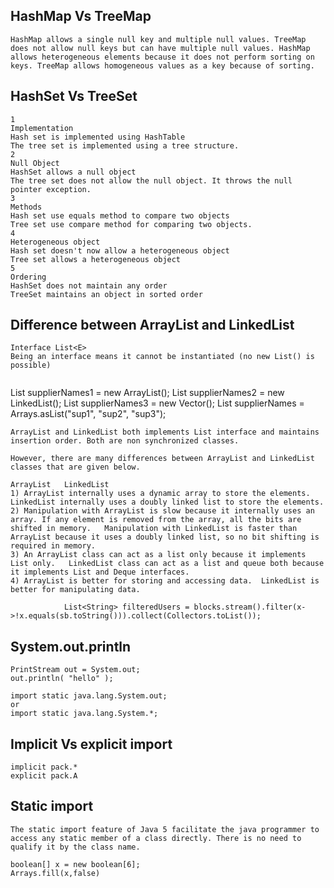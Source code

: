 ## HashMap Vs TreeMap

```
HashMap allows a single null key and multiple null values. TreeMap does not allow null keys but can have multiple null values. HashMap allows heterogeneous elements because it does not perform sorting on keys. TreeMap allows homogeneous values as a key because of sorting.
```

## HashSet Vs TreeSet

```
1
Implementation
Hash set is implemented using HashTable
The tree set is implemented using a tree structure.
2
Null Object
HashSet allows a null object
The tree set does not allow the null object. It throws the null pointer exception.
3
Methods
Hash set use equals method to compare two objects
Tree set use compare method for comparing two objects.
4
Heterogeneous object
Hash set doesn't now allow a heterogeneous object
Tree set allows a heterogeneous object
5
Ordering
HashSet does not maintain any order
TreeSet maintains an object in sorted order
```

## Difference between ArrayList and LinkedList

```
Interface List<E>
Being an interface means it cannot be instantiated (no new List() is possible)


```

List<String> supplierNames1 = new ArrayList<String>();
List<String> supplierNames2 = new LinkedList<String>();
List<String> supplierNames3 = new Vector<String>();
List<String> supplierNames = Arrays.asList("sup1", "sup2", "sup3");

```
ArrayList and LinkedList both implements List interface and maintains insertion order. Both are non synchronized classes.

However, there are many differences between ArrayList and LinkedList classes that are given below.

ArrayList	LinkedList
1) ArrayList internally uses a dynamic array to store the elements.	LinkedList internally uses a doubly linked list to store the elements.
2) Manipulation with ArrayList is slow because it internally uses an array. If any element is removed from the array, all the bits are shifted in memory.	Manipulation with LinkedList is faster than ArrayList because it uses a doubly linked list, so no bit shifting is required in memory.
3) An ArrayList class can act as a list only because it implements List only.	LinkedList class can act as a list and queue both because it implements List and Deque interfaces.
4) ArrayList is better for storing and accessing data.	LinkedList is better for manipulating data.
```

```
			List<String> filteredUsers = blocks.stream().filter(x->!x.equals(sb.toString())).collect(Collectors.toList());
```

## System.out.println

```
PrintStream out = System.out;
out.println( "hello" );
```

```
import static java.lang.System.out; 
or
import static java.lang.System.*;
```

## Implicit Vs explicit import

```
implicit pack.*
explicit pack.A
```

## Static import

```
The static import feature of Java 5 facilitate the java programmer to access any static member of a class directly. There is no need to qualify it by the class name.
```

```
boolean[] x = new boolean[6];
Arrays.fill(x,false)
```